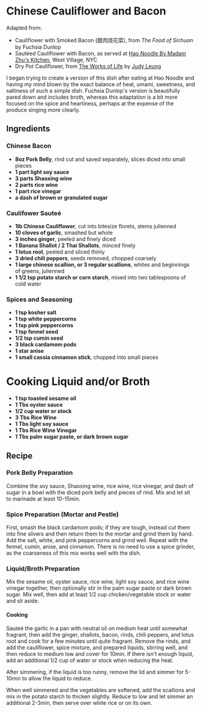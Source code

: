 # Chinese Cauliflower and Bacon
Adapted from:
- Cauliflower with Smoked Bacon (腊肉烧花菜), from _The Food of Sichuan_ by Fuchsia Dunlop
- Sautéed Cauliflower with Bacon, as served at [Hao Noodle By Madam Zhu's Kitchen](https://haonoodle.com/), West Village, NYC
- Dry Pot Cauliflower, from [The Works of Life](https://thewoksoflife.com/dry-pot-cauliflower/) by [Judy Leung](https://thewoksoflife.com/author/jleung/)

I began trying to create a version of this dish after eating at Hao Noodle and having my mind blown by the exact balance of heat, umami, sweetness, and saltiness of such a simple dish. Fuchsia Dunlop's version is beautifully pared down and includes broth, whereas this adaptation is a bit more focused on the spice and heartiness, perhaps at the expense of the produce singing more clearly.

## Ingredients
### Chinese Bacon
- **8oz Pork Belly**, rind cut and saved separately, slices diced into small pieces
- **1 part light soy sauce**
- **3 parts Shaoxing wine**
- **2 parts rice wine**
- **1 part rice vinegar**
- **a dash of brown or granulated sugar**

### Caulifower Sauteé
- **1lb Chinese Cauliflower**, cut into bitesize florets, stems julienned
- **10 cloves of garlic**, smashed but whole
- **3 inches ginger**, peeled and finely diced
- **1 Banana Shallot / 2 Thai Shallots**, minced finely
- **1 lotus root**, peeled and sliced thinly
- **3 dried chili peppers**, seeds removed, chopped coarsely
- **1 large chinese scallion, or 3 regular scallions**, whites and beginnings of greens, julienned
- **1 1/2 tsp potato starch or corn starch**, mixed into two tablespoons of cold water

### Spices and Seasoning
- **1 tsp kosher salt**
- **1 tsp white peppercorns**
- **1 tsp pink peppercorns**
- **1 tsp fennel seed**
- **1/2 tsp cumin seed**
- **3 black cardamom pods**
- **1 star anise**
- **1 small cassia cinnamon stick**, chopped into small pieces
 
# Cooking Liquid and/or Broth
- **1 tsp toasted sesame oil**
- **1 Tbs oyster sauce**
- **1/2 cup water or stock**
- **3 Tbs Rice Wine**
- **1 Tbs light soy sauce**
- **1 Tbs Rice Wine Vinegar**
- **1 Tbs palm sugar paste, or dark brown sugar**

## Recipe

### Pork Belly Preparation
Combine the soy sauce, Shaoxing wine, rice wine, rice vinegar, and dash of sugar in a bowl with the diced pork belly and pieces of rind. Mix and let sit to marinade at least 10-15min.

### Spice Preparation (Mortar and Pestle)
First, smash the black cardamom pods; if they are tough, instead cut them into fine slivers and then return them to the mortar and grind them by hand. Add the salt, white, and pink peppercorns and grind well. Repeat with the fennel, cumin, anise, and cinnamon. There is no need to use a spice grinder, as the coarseness of this mix works well with the dish.

### Liquid/Broth Preparation
Mix the sesame oil, oyster sauce, rice wine, light soy sauce, and rice wine vinegar together, then optionally stir in the palm sugar paste or dark brown sugar. Mix well, then add at least 1/2 cup chicken/vegetable stock or water and sit aside.

#### Cooking
Sauteé the garlic in a pan with neutral oil on medium heat until somewhat fragrant, then add the ginger, shallots, bacon, rinds, chili peppers, and lotus root and cook for a few minutes until quite fragrant. Remove the rinds, and add the cauliflower, spice mixture, and prepared liquids, stirring well, and then reduce to medium low and cover for 10min. If there isn't enough liquid, add an additional 1/2 cup of water or stock when reducing the heat.

After simmering, if the liquid is too runny, remove the lid and simmer for 5-10min to allow the liquid to reduce.

When well simmered and the vegetables are softened, add the scallions and mix in the potato starch to thicken slightly. Reduce to low and let simmer an additional 2-3min, then serve over white rice or on its own.
